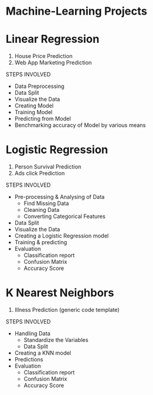# Machine-Learning Projects

# Linear Regression
1. House Price Prediction 
2. Web App Marketing Prediction 

STEPS INVOLVED 
* Data Preprocessing
* Data Split
* Visualize the Data
* Creating Model
* Training Model
* Predicting from Model
* Benchmarking accuracy of Model by various means


# Logistic Regression
1. Person Survival Prediction
2. Ads click Prediction

STEPS INVOLVED 
* Pre-processing & Analysing of Data
   * Find Missing Data
   * Cleaning Data
   * Converting Categorical Features
* Data Split
* Visualize the Data
* Creating a Logistic Regression model
* Training & predicting
* Evaluation
   * Classification report
   * Confusion Matrix
   * Accuracy Score


# K Nearest Neighbors 
1.  Illness Prediction (generic code template)

STEPS INVOLVED 
* Handling Data
  * Standardize the Variables
  * Data Split
* Creating a KNN model
* Predictions
* Evaluation
  * Classification report
  * Confusion Matrix
  * Accuracy Score
